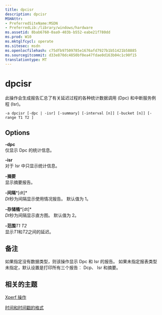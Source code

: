 ```yaml
---
title: dpcisr
description: dpcisr
MSHAttr:
- PreferredSiteName:MSDN
- PreferredLib:/library/windows/hardware
ms.assetid: 8bab6760-0aa9-403b-b552-eabe21f780dd
ms.prod: W10
ms.mktglfcycl: operate
ms.sitesec: msdn
ms.openlocfilehash: c75dfb97509785e1676afd7927b1b51421b58885
ms.sourcegitcommit: d33e870dc4850bf0ea47fdae0d163b04c1c90f15
translationtype: MT
---
```

# <a name="dpcisr"></a>dpcisr


此操作会生成报告汇总了有关延迟过程的各种统计数据调用 (Dpc) 和中断服务例程 (Isr)。

``` syntax
-a dpcisr [-dpc | -isr] [-summary] [-interval [n]] [-bucket [n]] [-range T1 T2 ]
```

## <a name="options"></a>Options


<a href="" id="-dpc"></a>**-dpc**  
仅显示 Dpc 的统计信息。

<a href="" id="-isr"></a>**-isr**  
对于 Isr 中只显示统计信息。

<a href="" id="-summary"></a>**-摘要**  
显示摘要报告。

<a href="" id="-interval-dt-"></a>**-间隔***\[dt\]*  
*Dt*秒为间隔显示使用情况报告。 默认值为 1。

<a href="" id="-bucket-dt-"></a>**-存储桶***\[dt\]*  
*Dt*秒为间隔显示直方图。 默认值为 2。

<a href="" id="-ranget1-t2"></a>**-范围***T1 T2*  
显示*T1*和*T2*之间的延迟。

## <a name="remarks"></a>备注


如果指定没有数据类型，则该操作显示 Dpc 和 Isr 的报告。 如果未指定报表类型未指定，默认设置是打印所有三个报告︰ Dcp、 Isr 和摘要。

## <a name="related-topics"></a>相关的主题


[Xperf 操作](xperf-actions.md)

[时间和时间戳的格式](time-and-timestamp-formats.md)

 

 







